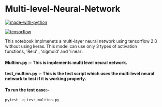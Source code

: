 # Multi-level-Neural-Network

[![made-with-python](https://img.shields.io/badge/Made%20with-Python-1f425f.svg)](https://www.python.org/) 

[![tensorflow](./src/tensorflow.svg)](https://aleen42.github.io/badges/src/tensorflow.svg)

This notebook implmenets a multi-layer neural network using tensorflow 2.0 without using keras. This model can use only 3 types of activation functions, 'Relu' , 'sigmoid' and 'linear'.

#### Multinn.py :- This is implements multi level neural network.
#### test_multinn.py :- This is the test script which uses the multi level neural network to test if it is working properly.

#### To run the test case:-
```python
pytest -q test_multinn.py  
```


